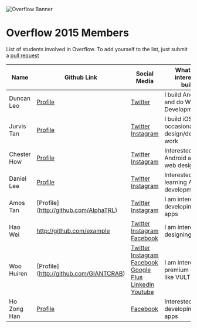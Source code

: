 ![Overflow Banner](http://i.imgur.com/Eg3sEg5.png)
# Overflow 2015 Members

List of students involved in Overflow.
To add yourself to the list, just submit a [pull request](https://github.com/np-overflow/2015/pulls)

| Name | Github Link | Social Media | What you're interested in building | Personal Page |
| ---- | ----------- | ------------ | ---------------------------------- | ------------- |
| Duncan Leo | [Profile](http://github.com/duncanleo) | [Twitter](http://twitter.com/duncanleo97) | I build Android apps and do Web Development in Go | [Link](http://duncanleo.github.io) |
| Jurvis Tan | [Profile](http://github.com/jurvis) | [Twitter](http://twitter.com/jurvistan) [Instagram](http://instagram.com/jurvistan) | I build iOS apps and occasionally do web design/development work | [Portfolio](http://jurvis.co/) |
| Chester How | [Profile](http://github.com/chesterhow) | [Twitter](http://twitter.com/itsnotchester) [Instagram](http://instagram.com/itsnotchester) | Interested in Android apps and web design |  |
| Daniel Lee | [Profile](http://github.com/dandaandaaaaaan) | [Twitter](http://twitter.com/dandaandaaaaaan) [Instagram](http://instagram.com/dannnnnniel) | Interested in learning Android development | |
| Amos Tan | [Profile] (http://github.com/AlphaTRL) | [Twitter](http://twitter.com/alphatrl) [Instagram](http://instagram.com/alphatrl) | I am interested in developing mobile apps | |
| Hao Wei | http://github.com/example | [Twitter](http://twitter.com/something) [Instagram](#) [Facebook]() | I am interested in designing websites |  | 
| Woo Huiren | [Profile] (http://github.com/GIANTCRAB) | [Twitter](http://twitter.com/woohuiren) [Instagram](http://instagram.com/woohuiren) [Facebook](https://www.facebook.com/huiren.woo) [Google Plus](https://plus.google.com/+HuirenWoo) [LinkedIn](https://www.linkedin.com/in/woohuiren) [Youtube](https://www.youtube.com/c/HuirenWoo) | I am interested in premium servers like VULTR | [Portfolio](https://woohuiren.me/) |
| Ho Zong Han | [Profile](https://github.com/sharpstorm) | [Facebook](http://facebook.com/chimchar17) | Interested in developing Android apps| |

